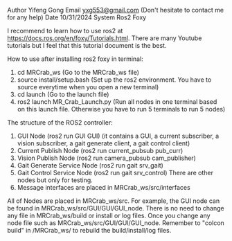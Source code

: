 Author Yifeng Gong
Email yxg553@gmail.com (Don't hesitate to contact me for any help)
Date 10/31/2024
System Ros2 Foxy

I recommend to learn how to use ros2 at https://docs.ros.org/en/foxy/Tutorials.html. There are many Youtube tutorials but I feel that this tutorial document is the best. 

How to use after installing ros2 foxy in terminal:
1. cd MRCrab_ws (Go to the MRCrab_ws file)
2. source install/setup.bash (Set up the ros2 environment. You have to source everytime when you open a new terminal)
3. cd launch (Go to the launch file)
4. ros2 launch MR_Crab_Launch.py (Run all nodes in one terminal based on this launch file. Otherwise you have to run 5 terminals to run 5 nodes)

The structure of the ROS2 controller:
1. GUI Node (ros2 run GUI GUI) (it contains a GUI, a current subscriber, a vision subscriber, a gait generate client, a gait control client)
2. Current Publish Node (ros2 run current_pubsub pub_curr)
3. Vision Publish Node (ros2 run camera_pubsub cam_publisher)
4. Gait Generate Service Node (ros2 run gait srv_gait)
5. Gait Control Service Node (ros2 run gait srv_control)
There are other nodes but only for testing.
6. Message interfaces are placed in MRCrab_ws/src/interfaces

All of Nodes are placed in MRCrab_ws/src. For example, the GUI node can be found in MRCrab_ws/src/GUI/GUI/GUI_node. There is no need to change any file in MRCrab_ws/build or install or log files. Once you change any node file such as MRCrab_ws/src/GUI/GUI/GUI_node. Remember to "colcon build" in /MRCrab_ws/ to rebuild the build/install/log files.
